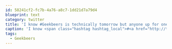 ```yaml
---
id: 58241cf2-fc7b-4a76-a8c7-1dd21d7a79d4
blueprint: text
category: twitter
title: 'I know #Geekbeers is technically tomorrow but anyone up for one tonight?'
caption: 'I know <span class="hashtag hashtag_local">#<a href="http://tweettemp.darylchymko.ca/?tag=geekbeers">Geekbeers</a> is technically tomorrow but anyone up for one tonight?'
tags:
  - Geekbeers
---
```

